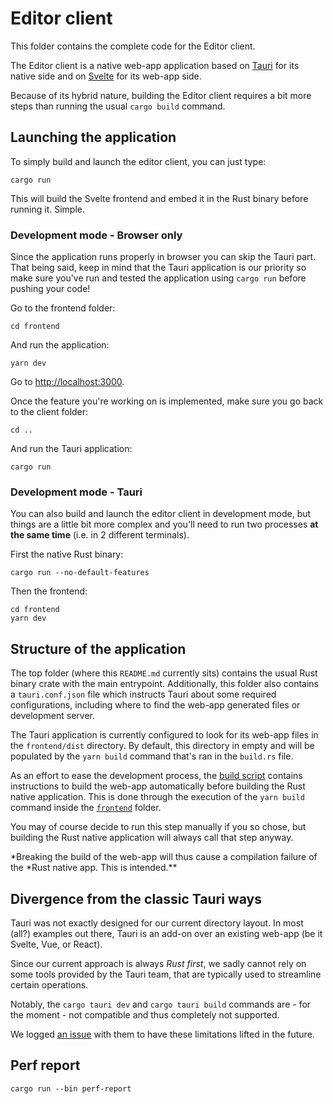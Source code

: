 # Editor client

This folder contains the complete code for the Editor client.

The Editor client is a native web-app application based on
[Tauri](https://tauri.studio/en/) for its native side and on
[Svelte](https://svelte.dev/) for its web-app side.

Because of its hybrid nature, building the Editor client requires a bit more
steps than running the usual `cargo build` command.

## Launching the application

To simply build and launch the editor client, you can just type:

```
cargo run
```

This will build the Svelte frontend and embed it in the Rust binary before
running it. Simple.

### Development mode - Browser only

Since the application runs properly in browser you can skip the Tauri part.
That being said, keep in mind that the Tauri application is our priority
so make sure you've run and tested the application using `cargo run` before
pushing your code!

Go to the frontend folder:

```
cd frontend
```

And run the application:

```
yarn dev
```

Go to [http://localhost:3000](http://localhost:3000).

Once the feature you're working on is implemented, make sure you go back to
the client folder:

```
cd ..
```

And run the Tauri application:

```
cargo run
```

### Development mode - Tauri

You can also build and launch the editor client in development mode,
but things are a little bit more complex and you'll need
to run two processes **at the same time** (i.e. in 2 different terminals).

First the native Rust binary:

```
cargo run --no-default-features
```

Then the frontend:

```
cd frontend
yarn dev
```

## Structure of the application

The top folder (where this `README.md` currently sits) contains the usual Rust
binary crate with the main entrypoint. Additionally, this folder also contains a
`tauri.conf.json` file which instructs Tauri about some required configurations,
including where to find the web-app generated files or development server.

The Tauri application is currently configured to look for its web-app files in
the `frontend/dist` directory. By default, this directory in empty and will
be populated by the `yarn build` command that's ran in the `build.rs` file.

As an effort to ease the development process, the [build script](./src/build.rs)
contains instructions to build the web-app automatically before building the
Rust native application. This is done through the execution of the `yarn build` command inside the [`frontend`](./frontend) folder.

You may of course decide to run this step manually if you so chose, but building
the Rust native application will always call that step anyway.

*Breaking the build of the web-app will thus cause a compilation failure of the
*Rust native app. This is intended.\*\*

## Divergence from the classic Tauri ways

Tauri was not exactly designed for our current directory layout. In most (all?)
examples out there, Tauri is an add-on over an existing web-app (be it Svelte,
Vue, or React).

Since our current approach is always _Rust first_, we sadly cannot rely on some
tools provided by the Tauri team, that are typically used to streamline certain
operations.

Notably, the `cargo tauri dev` and `cargo tauri build` commands are - for the
moment - not compatible and thus completely not supported.

We logged [an issue](https://github.com/tauri-apps/tauri/issues/2643) with them
to have these limitations lifted in the future.

## Perf report

```
cargo run --bin perf-report
```
